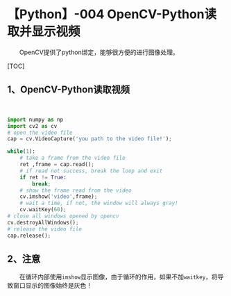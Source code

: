 # 【Python】-004 OpenCV-Python读取并显示视频

&emsp;&emsp;OpenCV提供了python绑定，能够很方便的进行图像处理。

[TOC]

## 1、OpenCV-Python读取视频

&emsp;&emsp;
```Python
import numpy as np
import cv2 as cv
# open the video file
cap = cv.VideoCapture('you path to the video file!');

while(1):
    # take a frame from the video file
    ret ,frame = cap.read();
    # if read not success, break the loop and exit
    if ret != True:
        break;
    # show the frame read from the video
    cv.imshow('video',frame);
    # wait a time, if not, the window will always gray!
    cv.waitKey(60);
# close all windows opened by opencv
cv.destroyAllWindows();
# release the video file
cap.release();
```

## 2、注意

&emsp;&emsp;在循环内部使用`imshow`显示图像，由于循环的作用，如果不加`waitkey`，将导致窗口显示的图像始终是灰色！